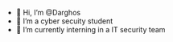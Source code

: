 - 👋 Hi, I’m @Darghos
- 👀 I’m a cyber secuity student
- 🌱 I’m currently interning in a IT security team

<!---
Darghos/Darghos is a ✨ special ✨ repository because its `README.md` (this file) appears on your GitHub profile.
You can click the Preview link to take a look at your changes.
--->
